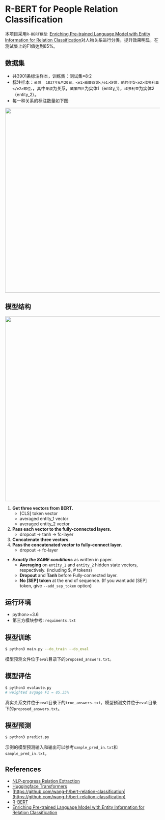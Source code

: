 # R-BERT for People Relation Classification

本项目采用`R-BERT模型`: [Enriching Pre-trained Language Model with Entity Information for Relation Classification](https://arxiv.org/abs/1905.08284)对人物关系进行分类，提升效果明显，在测试集上的F1值达到85%。

## 数据集

- 共3901条标注样本，训练集：测试集=8:2
- 标注样本：`亲戚  1837年6月20日，<e1>威廉四世</e1>辞世，他的侄女<e2>维多利亚</e2>即位。`，其中`亲戚`为关系，`威廉四世`为实体1（entity_1），`维多利亚`为实体2（entity_2）。
- 每一种关系的标注数量如下图:

<p float="left" align="center">
    <img width="600" src="" />  
</p>

## 模型结构

<p float="left" align="center">
    <img width="600" src="https://user-images.githubusercontent.com/28896432/68673458-1b090d00-0597-11ea-96b1-7c1453e6edbb.png" />  
</p>

1. **Get three vectors from BERT.**
   - [CLS] token vector
   - averaged entity_1 vector
   - averaged entity_2 vector
2. **Pass each vector to the fully-connected layers.**
   - dropout -> tanh -> fc-layer
3. **Concatenate three vectors.**
4. **Pass the concatenated vector to fully-connect layer.**
   - dropout -> fc-layer

- **_Exactly the SAME conditions_** as written in paper.
  - **Averaging** on `entity_1` and `entity_2` hidden state vectors, respectively. (including \$, # tokens)
  - **Dropout** and **Tanh** before Fully-connected layer.
  - **No [SEP] token** at the end of sequence. (If you want add [SEP] token, give `--add_sep_token` option)

## 运行环境

- python>=3.6
- 第三方模块参考: `requiments.txt`

## 模型训练

```bash
$ python3 main.py --do_train --do_eval
```

模型预测文件位于`eval`目录下的`proposed_answers.txt`。

## 模型评估

```bash
$ python3 evalaute.py
# weighted avgage F1 = 85.35%
```

真实关系文件位于`eval`目录下的`true_answers.txt`，模型预测文件位于`eval`目录下的`proposed_answers.txt`。

## 模型预测

```bash
$ python3 predict.py
```
示例的模型预测输入和输出可以参考`sample_pred_in.txt`和`sample_pred_in.txt`。

## References

- [NLP-progress Relation Extraction](http://nlpprogress.com/english/relationship_extraction.html)
- [Huggingface Transformers](https://github.com/huggingface/transformers)
- [https://github.com/wang-h/bert-relation-classification](https://github.com/wang-h/bert-relation-classification)
- [R-BERT](https://github.com/monologg/R-BERT)
- [Enriching Pre-trained Language Model with Entity Information for Relation Classification](https://arxiv.org/pdf/1905.08284.pdf)

